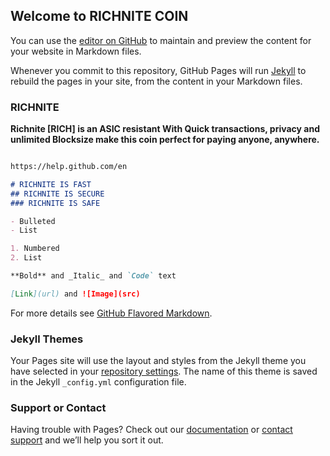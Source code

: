 ## Welcome to RICHNITE COIN

You can use the [editor on GitHub](https://github.com/rockstar0009/lolo/edit/master/README.md) to maintain and preview the content for your website in Markdown files.

Whenever you commit to this repository, GitHub Pages will run [Jekyll](https://jekyllrb.com/) to rebuild the pages in your site, from the content in your Markdown files.

### RICHNITE

**Richnite [RICH] is an ASIC resistant
With Quick transactions, privacy and unlimited Blocksize make this coin perfect for paying anyone, anywhere.**

```markdown

https://help.github.com/en

# RICHNITE IS FAST
## RICHNITE IS SECURE
### RICHNITE IS SAFE

- Bulleted
- List

1. Numbered
2. List

**Bold** and _Italic_ and `Code` text

[Link](url) and ![Image](src)
```

For more details see [GitHub Flavored Markdown](https://guides.github.com/features/mastering-markdown/).

### Jekyll Themes

Your Pages site will use the layout and styles from the Jekyll theme you have selected in your [repository settings](https://github.com/rockstar0009/lolo/settings). The name of this theme is saved in the Jekyll `_config.yml` configuration file.

### Support or Contact

Having trouble with Pages? Check out our [documentation](https://help.github.com/categories/github-pages-basics/) or [contact support](https://github.com/contact) and we’ll help you sort it out.
